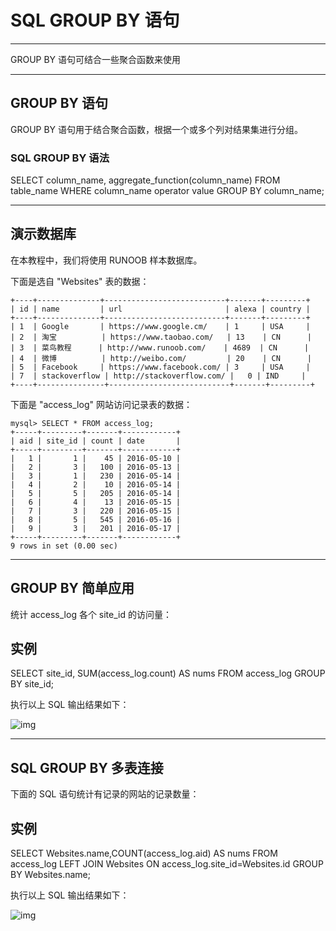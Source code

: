 # SQL GROUP BY 语句

------

GROUP BY 语句可结合一些聚合函数来使用

------

## GROUP BY 语句

GROUP BY 语句用于结合聚合函数，根据一个或多个列对结果集进行分组。

### SQL GROUP BY 语法

SELECT column_name, aggregate_function(column_name)
FROM table_name
WHERE column_name operator value
GROUP BY column_name;



------

## 演示数据库

在本教程中，我们将使用 RUNOOB 样本数据库。

下面是选自 "Websites" 表的数据：

```
+----+--------------+---------------------------+-------+---------+
| id | name         | url                       | alexa | country |
+----+--------------+---------------------------+-------+---------+
| 1  | Google       | https://www.google.cm/    | 1     | USA     |
| 2  | 淘宝          | https://www.taobao.com/   | 13    | CN      |
| 3  | 菜鸟教程      | http://www.runoob.com/    | 4689  | CN      |
| 4  | 微博          | http://weibo.com/         | 20    | CN      |
| 5  | Facebook     | https://www.facebook.com/ | 3     | USA     |
| 7  | stackoverflow | http://stackoverflow.com/ |   0 | IND     |
+----+---------------+---------------------------+-------+---------+
```

下面是 "access_log" 网站访问记录表的数据：

```
mysql> SELECT * FROM access_log;
+-----+---------+-------+------------+
| aid | site_id | count | date       |
+-----+---------+-------+------------+
|   1 |       1 |    45 | 2016-05-10 |
|   2 |       3 |   100 | 2016-05-13 |
|   3 |       1 |   230 | 2016-05-14 |
|   4 |       2 |    10 | 2016-05-14 |
|   5 |       5 |   205 | 2016-05-14 |
|   6 |       4 |    13 | 2016-05-15 |
|   7 |       3 |   220 | 2016-05-15 |
|   8 |       5 |   545 | 2016-05-16 |
|   9 |       3 |   201 | 2016-05-17 |
+-----+---------+-------+------------+
9 rows in set (0.00 sec)
```



------

## GROUP BY 简单应用

统计 access_log 各个 site_id 的访问量：

## 实例

SELECT site_id, SUM(access_log.count) AS nums
FROM access_log GROUP BY site_id;

执行以上 SQL 输出结果如下：

![img](https://www.runoob.com/wp-content/uploads/2013/09/groupby1.jpg)



------

## SQL GROUP BY 多表连接

下面的 SQL 语句统计有记录的网站的记录数量：

## 实例

SELECT Websites.name,COUNT(access_log.aid) AS nums FROM access_log
LEFT JOIN Websites
ON access_log.site_id=Websites.id
GROUP BY Websites.name;

执行以上 SQL 输出结果如下：

![img](https://www.runoob.com/wp-content/uploads/2013/09/groupby2.jpg)